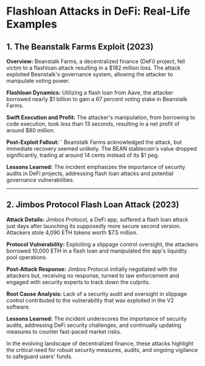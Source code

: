 
# Flashloan Attacks in DeFi: Real-Life Examples

## 1. The Beanstalk Farms Exploit (2023)

**Overview:**
Beanstalk Farms, a decentralized finance (DeFi) project, fell victim to a flashloan attack resulting in a $182 million loss. The attack exploited Beanstalk's governance system, allowing the attacker to manipulate voting power.

**Flashloan Dynamics:**
Utilizing a flash loan from Aave, the attacker borrowed nearly $1 billion to gain a 67 percent voting stake in Beanstalk Farms.

**Swift Execution and Profit:**
The attacker's manipulation, from borrowing to code execution, took less than 13 seconds, resulting in a net profit of around $80 million.

**Post-Exploit Fallout:**``
Beanstalk Farms acknowledged the attack, but immediate recovery seemed unlikely. The BEAN stablecoin's value dropped significantly, trading at around 14 cents instead of its $1 peg.

**Lessons Learned:**
The incident emphasizes the importance of security audits in DeFi projects, addressing flash loan attacks and potential governance vulnerabilities.

---

## 2. Jimbos Protocol Flash Loan Attack (2023)

**Attack Details:**
Jimbos Protocol, a DeFi app, suffered a flash loan attack just days after launching its supposedly more secure second version. Attackers stole 4,090 ETH tokens worth $7.5 million.

**Protocol Vulnerability:**
Exploiting a slippage control oversight, the attackers borrowed 10,000 ETH in a flash loan and manipulated the app's liquidity pool operations.

**Post-Attack Response:**
Jimbos Protocol initially negotiated with the attackers but, receiving no response, turned to law enforcement and engaged with security experts to track down the culprits.

**Root Cause Analysis:**
Lack of a security audit and oversight in slippage control contributed to the vulnerability that was exploited in the V2 software.

**Lessons Learned:**
The incident underscores the importance of security audits, addressing DeFi security challenges, and continually updating measures to counter fast-paced market risks.

In the evolving landscape of decentralized finance, these attacks highlight the critical need for robust security measures, audits, and ongoing vigilance to safeguard users' funds.